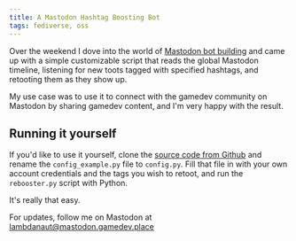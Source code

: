 ```yaml
---
title: A Mastodon Hashtag Boosting Bot
tags: fediverse, oss
---
```


Over the weekend I dove into the world of [Mastodon bot building](https://mastodonpy.readthedocs.io/en/stable/) and came up with a simple customizable script that reads the global Mastodon timeline, listening for new toots tagged with specified hashtags, and retooting them as they show up. 

My use case was to use it to connect with the gamedev community on Mastodon by sharing gamedev content, and I'm very happy with the result. 

Running it yourself
-------------------

If you'd like to use it yourself, clone the [source code from Github](https://github.com/Lambdanaut/Rebooster/) and rename the `config_example.py` file to `config.py`. Fill that file in with your own account credentials and the tags you wish to retoot, and run the `rebooster.py` script with Python. 

It's really that easy. 



For updates, follow me on Mastodon at [lambdanaut@mastodon.gamedev.place](https://mastodon.gamedev.place/)